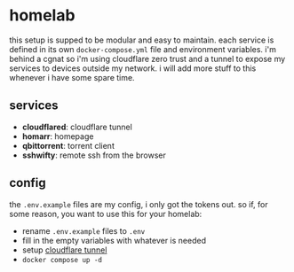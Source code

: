 # homelab

this setup is supped to be modular and easy to maintain. each service is defined in its own `docker-compose.yml` file and environment variables. i'm behind a cgnat so i'm using cloudflare zero trust and a tunnel to expose my services to devices outside my network.
i will add more stuff to this whenever i have some spare time.

## services

- **cloudflared**: cloudflare tunnel
- **homarr**: homepage
- **qbittorrent**: torrent client
- **sshwifty**: remote ssh from the browser

## config

the `.env.example` files are my config, i only got the tokens out. so if, for some reason, you want to use this for your homelab:

- rename `.env.example` files to `.env`
- fill in the empty variables with whatever is needed
- setup [cloudflare tunnel](https://developers.cloudflare.com/cloudflare-one/connections/connect-networks/)
- `docker compose up -d`
